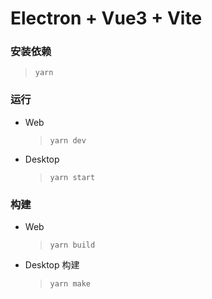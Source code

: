 Electron + Vue3 + Vite
==========

### 安装依赖
> ```yarn```

### 运行
- Web
    > ```yarn dev```

- Desktop
    > ```yarn start```

### 构建
- Web
    > ```yarn build```
    
- Desktop 构建
    > ```yarn make```